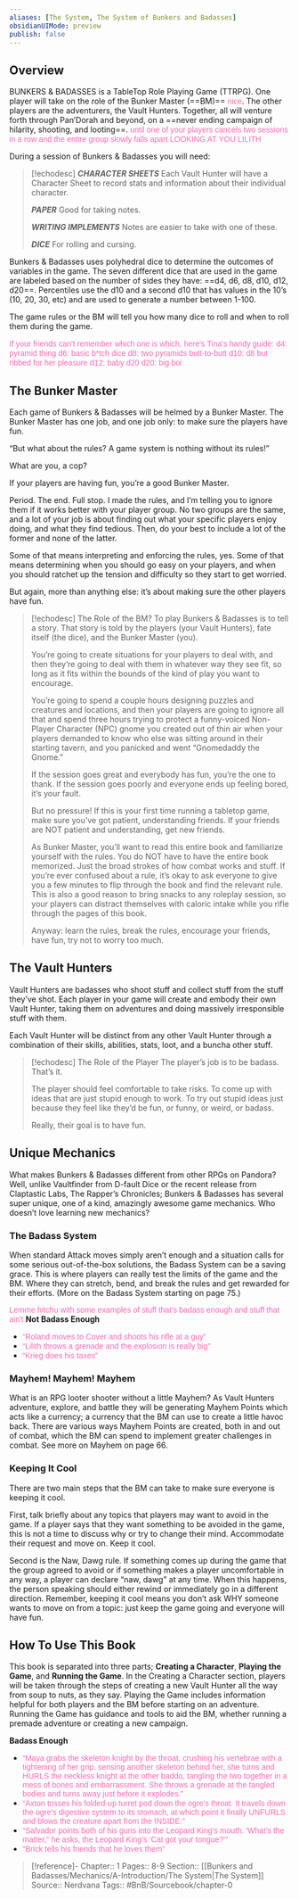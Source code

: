 ```yaml
---
aliases: [The System, The System of Bunkers and Badasses]
obsidianUIMode: preview
publish: false
---
```


## Overview

BUNKERS & BADASSES is a TableTop Role Playing Game (TTRPG). One player will take on the role of the Bunker Master (==BM)== <span style="color: hotpink; font-family: 'Gil Sans', sans-serif;">nice</span>. The other players are the adventurers, the Vault Hunters. Together, all will venture forth through Pan’Dorah and beyond, on a ==never ending campaign of hilarity, shooting, and looting==.
<span style="color: hotpink; font-family: 'Gil Sans', sans-serif;">until one of your players cancels two sessions in a row and the entire group slowly falls apart</span>
<span style="color: hotpink; font-family: 'Gil Sans', sans-serif;">LOOKING AT</span>
<span style="color: hotpink; font-family: 'Gil Sans', sans-serif;">YOU LILITH</span>

During a session of Bunkers & Badasses you will need:

> [!echodesc] 
> ***CHARACTER SHEETS***
> Each Vault Hunter will have a Character Sheet to record stats and information about their individual character.
>
> ***PAPER***
> Good for taking notes.
>
> ***WRITING IMPLEMENTS*** 
> Notes are easier to take with one of these.
> 
> ***DICE***
> For rolling and cursing.

Bunkers & Badasses uses polyhedral dice to determine the outcomes of variables in the game. The seven different dice that are used in the game are labeled based on the number of sides they have: ==d4, d6, d8, d10, d12, d20==. Percentiles use the d10 and a second d10 that has values in the 10’s (10, 20, 30, etc) and are used to generate a number between 1-100.

The game rules or the BM will tell you how many dice to roll and when to roll them during the game.

<span style="color: hotpink; font-family: 'Gil Sans', sans-serif;">If your friends can't remember which one is which, here's Tina's handy guide:</span>
<span style="color: hotpink; font-family: 'Gil Sans', sans-serif;">d4: pyramid thing</span>
<span style="color: hotpink; font-family: 'Gil Sans', sans-serif;">d6: basic b\*tch dice</span>
<span style="color: hotpink; font-family: 'Gil Sans', sans-serif;">d8: two pyramids butt-to-butt</span>
<span style="color: hotpink; font-family: 'Gil Sans', sans-serif;">d10: d8 but ribbed for her pleasure</span>
<span style="color: hotpink; font-family: 'Gil Sans', sans-serif;">d12: baby d20</span>
<span style="color: hotpink; font-family: 'Gil Sans', sans-serif;">d20: big boi</span>

## The Bunker Master

Each game of Bunkers & Badasses will be helmed by a Bunker Master. The Bunker Master has one job, and one job only: to make sure the players have fun.

“But what about the rules? A game system is nothing without its rules!” 

What are you, a cop?  

If your players are having fun, you’re a good Bunker Master.

Period. The end. Full stop. I made the rules, and I’m telling you to ignore them if it works better with your player group. No two groups are the same, and a lot of your job is about finding out what your specific players enjoy doing, and what they find tedious. Then, do your best to include a lot of the former and none of the latter.

Some of that means interpreting and enforcing the rules, yes. Some of that means determining when you should go easy on your players, and when you should ratchet up the tension and difficulty so they start to get worried.

But again, more than anything else: it’s about making sure the other players have fun.

> [!echodesc] The Role of the BM?
> To play Bunkers & Badasses is to tell a story. That story is told by the players (your Vault Hunters), fate itself (the dice), and the Bunker Master (you).
> 
> You’re going to create situations for your players to deal with, and then they’re going to deal with them in whatever way they see fit, so long as it fits within the bounds of the kind of play you want to encourage.
> 
> You’re going to spend a couple hours designing puzzles and creatures and locations, and then your players are going to ignore all that and spend three hours trying to protect a funny-voiced Non-Player Character (NPC) gnome you created out of thin air when your players demanded to know who else was sitting around in their starting tavern, and you panicked and went “Gnomedaddy the Gnome.”
> 
> If the session goes great and everybody has fun, you’re the one to thank. If the session goes poorly and everyone ends up feeling bored, it’s your fault.
> 
> But no pressure! If this is your first time running a tabletop game, make sure you’ve got patient, understanding friends. If your friends are NOT patient and understanding, get new friends.
> 
> As Bunker Master, you’ll want to read this entire book and familiarize yourself with the rules. You do NOT have to have the entire book memorized. Just the broad strokes of how combat works and stuff. If you’re ever confused about a rule, it’s okay to ask everyone to give you a few minutes to flip through the book and find the relevant rule. This is also a good reason to bring snacks to any roleplay session, so your players can distract themselves with caloric intake while you rifle through the pages of this book.
> 
> Anyway: learn the rules, break the rules, encourage your friends, have fun, try not to worry too much.

## The Vault Hunters

Vault Hunters are badasses who shoot stuff and collect stuff from the stuff they’ve shot. Each player in your game will create and embody their own Vault Hunter, taking them on adventures and doing massively irresponsible stuff with them.

Each Vault Hunter will be distinct from any other Vault Hunter through a combination of their skills, abilities, stats, loot, and a buncha other stuff.

> [!echodesc] The Role of the Player
> The player’s job is to be badass. That’s it.
> 
> The player should feel comfortable to take risks. To come up with ideas that are just stupid enough to work. To try out stupid ideas just because they feel like they’d be fun, or funny, or weird, or badass.
> 
> Really, their goal is to have fun.

## Unique Mechanics

What makes Bunkers & Badasses different from other RPGs on Pandora? Well, unlike Vaultfinder from D-fault Dice or the recent release from Claptastic Labs, The Rapper’s Chronicles; Bunkers & Badasses has several super unique, one of a kind, amazingly awesome game mechanics. Who doesn’t love learning new mechanics?

### The Badass System

When standard Attack moves simply aren’t enough and a situation calls for some serious out-of-the-box solutions, the Badass System can be a saving grace. This is where players can really test the limits of the game and the BM. Where they can stretch, bend, and break the rules and get rewarded for their efforts. (More on the Badass System starting on page 75.)

<span style="color: hotpink; font-family: 'Gil Sans', sans-serif;">Lemme hitchu with some examples of stuff that’s badass enough and stuff that ain't</span>
**Not Badass Enough**
- <span style="color: hotpink; font-family: 'Gil Sans', sans-serif;">“Roland moves to Cover and shoots his rifle at a guy”</span>
- <span style="color: hotpink; font-family: 'Gil Sans', sans-serif;">“Lilith throws a grenade and the explosion is really big”</span>
- <span style="color: hotpink; font-family: 'Gil Sans', sans-serif;">“Krieg does his taxes”</span>

### Mayhem! Mayhem! Mayhem

What is an RPG looter shooter without a little Mayhem? As Vault Hunters adventure, explore, and battle they will be generating Mayhem Points which acts like a currency; a currency that the BM can use to create a little havoc back. There are various ways Mayhem Points are created, both in and out of combat, which the BM can spend to implement greater challenges in combat. See more on Mayhem on page 66.

### Keeping It Cool

There are two main steps that the BM can take to make sure everyone is keeping it cool.

First, talk briefly about any topics that players may want to avoid in the game. If a player says that they want something to be avoided in the game, this is not a time to discuss why or try to change their mind. Accommodate their request and move on. Keep it cool.

Second is the Naw, Dawg rule. If something comes up during the game that the group agreed to avoid or if something makes a player uncomfortable in any way, a player can declare “naw, dawg” at any time. When this happens, the person speaking should either rewind or immediately go in a different direction. Remember, keeping it cool means you don’t ask WHY someone wants to move on from a topic: just keep the game going and everyone will have fun.

## How To Use This Book

This book is separated into three parts; **Creating a Character**, **Playing the Game**, and **Running the Game**. In the Creating a Character section, players will be taken through the steps of creating a new Vault Hunter all the way from soup to nuts, as they say. Playing the Game includes information helpful for both players and the BM before starting on an adventure. Running the Game has guidance and tools to aid the BM, whether running a premade adventure or creating a new campaign.

**Badass Enough**
- <span style="color: hotpink; font-family: 'Gil Sans', sans-serif;"> “Maya grabs the skeleton knight by the throat, crushing his vertebrae with a tightening of her grip. sensing another skeleton behind her, she turns and HURLS the neckless knight at the other baddo, tangling the two together in a mess of bones and embarrassment. She throws a grenade at the tangled bodies and turns away just before it explodes.”</span>
- <span style="color: hotpink; font-family: 'Gil Sans', sans-serif;">“Axton tosses his folded-up turret pod down the ogre's throat. It travels down the ogre's digestive system to its stomach, at which point it finally UNFURLS and blows the creature apart from the INSIDE."</span>
- <span style="color: hotpink; font-family: 'Gil Sans', sans-serif;">"Salvador points both of his guns into the Leopard King's mouth. ‘What’s the matter,” he asks, the Leopard King’s ‘Cat got your tongue?’”</span>
- <span style="color: hotpink; font-family: 'Gil Sans', sans-serif;">"Brick tells his friends that he loves them”</span>

> [!reference]-
> Chapter:: 1
> Pages:: 8-9
> Section:: [[Bunkers and Badasses/Mechanics/A-Introduction/The System|The System]]
> Source:: Nerdvana
> Tags:: #BnB/Sourcebook/chapter-0
